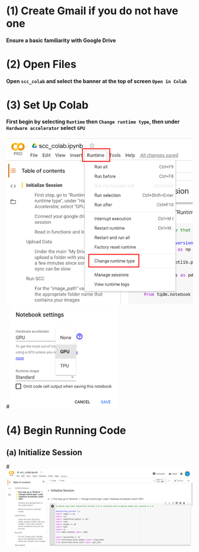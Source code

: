 # (1) Create Gmail if you do not have one
#### Ensure a basic familiarity with Google Drive

# (2) Open Files

#### Open `scc_colab` and select the banner at the top of screen `Open in Colab`


# (3) Set Up Colab
#### First begin by selecting `Runtime` then `Change runtime type`, then under `Hardware accelerator` select `GPU`
![](../../icons/Picture1.png)
#![](../../icons/Picture2.png)

# (4) Begin Running Code

## (a) Initialize Session
#![](../../icons/Picture3.png)
